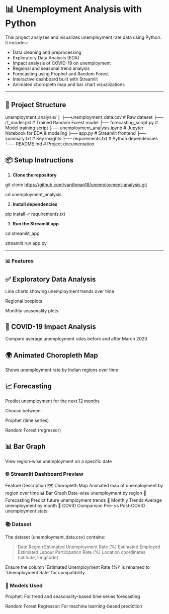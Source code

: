 # 📊 Unemployment Analysis with Python

This project analyzes and visualizes unemployment rate data using Python. It includes:
- Data cleaning and preprocessing
- Exploratory Data Analysis (EDA)
- Impact analysis of COVID-19 on unemployment
- Regional and seasonal trend analysis
- Forecasting using Prophet and Random Forest
- Interactive dashboard built with Streamlit
- Animated choropleth map and bar chart visualizations

---

## 📁 Project Structure

unemployment_analysis/
│
├──unemployment_data.csv # Raw dataset
├── rf_model.pkl # Trained Random Forest model
├── forecasting_script.py # Model training script
├── unemployment_analysis.ipynb # Jupyter Notebook for EDA & modeling
├── app.py # Streamlit frontend
├── summary.txt # Key insights
├── requirements.txt # Python dependencies
└── README.md # Project documentation


## 📦 Setup Instructions

1. **Clone the repository**

git clone https://github.com/vardhman18/unemployment-analysis.git

cd unemployment_analysis

2. **Install dependencies**


pip install -r requirements.txt

3. **Run the Streamlit app**


cd streamlit_app

streamlit run app.py

-----


### 📊 Features

 ## ✅ Exploratory Data Analysis
Line charts showing unemployment trends over time

Regional boxplots

Monthly seasonality plots

## 🦠 COVID-19 Impact Analysis
Compare average unemployment rates before and after March 2020

## 🌍 Animated Choropleth Map
Shows unemployment rate by Indian regions over time

## 📈 Forecasting
Predict unemployment for the next 12 months

Choose between:

Prophet (time series)

Random Forest (regressor)

## 📊 Bar Graph
View region-wise unemployment on a specific date

### 🌐 Streamlit Dashboard Preview
Feature	Description
🗺️ Choropleth Map	Animated map of unemployment by region over time
📊 Bar Graph	Date-wise unemployment by region
🔮 Forecasting	Predict future unemployment trends
📅 Monthly Trends	Average unemployment by month
🧪 COVID Comparison	Pre- vs Post-COVID unemployment stats

### 📚 Dataset
The dataset (unemployment_data.csv) contains:

> Date
>Region
>Estimated Unemployment Rate (%)
>Estimated Employed
>Estimated Labour Participation Rate (%)
>Location coordinates (latitude, longitude)

Ensure the column 'Estimated Unemployment Rate (%)' is renamed to 'Unemployment Rate' for compatibility.

### 🤖 Models Used
Prophet: For trend and seasonality-based time series forecasting

Random Forest Regressor: For machine learning-based prediction




